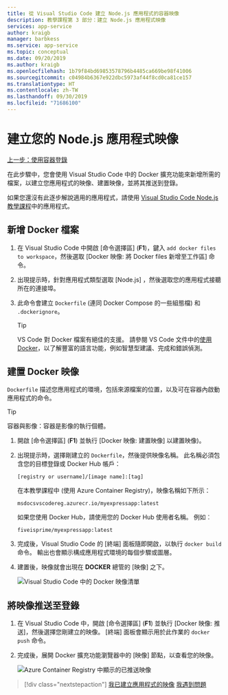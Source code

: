 ```yaml
---
title: 從 Visual Studio Code 建立 Node.js 應用程式的容器映像
description: 教學課程第 3 部分：建立 Node.js 應用程式映像
services: app-service
author: kraigb
manager: barbkess
ms.service: app-service
ms.topic: conceptual
ms.date: 09/20/2019
ms.author: kraigb
ms.openlocfilehash: 1b79f84bd69853578796b4485ca669be98f41006
ms.sourcegitcommit: c04984b6367e922dbc5973af44f8cd0ca81ce157
ms.translationtype: HT
ms.contentlocale: zh-TW
ms.lasthandoff: 09/30/2019
ms.locfileid: "71686100"
---
```

# <a name="create-your-nodejs-application-image"></a>建立您的 Node.js 應用程式映像

[上一步：使用容器登錄](tutorial-vscode-docker-node-02.md)

在此步驟中，您會使用 Visual Studio Code 中的 Docker 擴充功能來新增所需的檔案，以建立您應用程式的映像、建置映像，並將其推送到登錄。

如果您還沒有此逐步解說適用的應用程式，請使用 [Visual Studio Code Node.js 教學課程](https://code.visualstudio.com/docs/nodejs/nodejs-tutorial)中的應用程式。

## <a name="add-docker-files"></a>新增 Docker 檔案

1. 在 Visual Studio Code 中開啟 [命令選擇區]  (**F1**)，鍵入 `add docker files to workspace`，然後選取 [Docker 映像:  將 Docker files 新增至工作區] 命令。

1. 出現提示時，針對應用程式類型選取 [Node.js]  ，然後選取您的應用程式接聽所在的連接埠。

1. 此命令會建立 `Dockerfile` (連同 Docker Compose 的一些組態檔) 和 `.dockerignore`。

    > [!TIP]
    > VS Code 對 Docker 檔案有絕佳的支援。 請參閱 VS Code 文件中的[使用 Docker](https://code.visualstudio.com/docs/azure/docker)，以了解豐富的語言功能，例如智慧型建議、完成和錯誤偵測。

## <a name="build-a-docker-image"></a>建置 Docker 映像

`Dockerfile` 描述您應用程式的環境，包括來源檔案的位置，以及可在容器內啟動應用程式的命令。

> [!TIP]
> 容器與影像：容器是影像的執行個體。

1. 開啟 [命令選擇區]  (**F1**) 並執行 [Docker 映像:  建置映像] 以建置映像)。

1. 出現提示時，選擇剛建立的 `Dockerfile`，然後提供映像名稱。 此名稱必須包含您的目標登錄或 Docker Hub 帳戶：

    `[registry or username]/[image name]:[tag]`

    在本教學課程中 (使用 Azure Container Registry)，映像名稱如下所示：

    `msdocsvscodereg.azurecr.io/myexpressapp:latest`

    如果您使用 Docker Hub，請使用您的 Docker Hub 使用者名稱。 例如︰

    `fiveisprime/myexpressapp:latest`

1. 完成後，Visual Studio Code 的 [終端]  面板隨即開啟，以執行 `docker build` 命令。 輸出也會顯示構成應用程式環境的每個步驟或圖層。

1. 建置後，映像就會出現在 **DOCKER** 總管的 [映像]  之下。

    ![Visual Studio Code 中的 Docker 映像清單](media/deploy-containers/image-list.png)

## <a name="push-the-image-to-a-registry"></a>將映像推送至登錄

1. 在 Visual Studio Code 中，開啟 [命令選擇區]  (**F1**) 並執行 [Docker 映像:  推送]，然後選擇您剛建立的映像。 [終端]  面板會顯示用於此作業的 `docker push` 命令。

1. 完成後，展開 Docker 擴充功能瀏覽器中的 [映像]  節點，以查看您的映像。

    ![Azure Container Registry 中顯示的已推送映像](media/deploy-containers/image-in-acr.png)

> [!div class="nextstepaction"]
> [我已建立應用程式的映像](tutorial-vscode-docker-node-04.md) [我遇到問題](https://www.research.net/r/PWZWZ52?tutorial=docker-extension&step=containerize-app)
